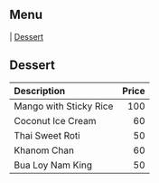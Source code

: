 ## Menu

| [Dessert](#dessert)

## Dessert

| Description            |    Price |
| :--------------------- | -------: |
| Mango with Sticky Rice | 100 |
| Coconut Ice Cream      |  60 |
| Thai Sweet Roti        |  50 |
| Khanom Chan            |  60 |
| Bua Loy Nam King       |  50 |
